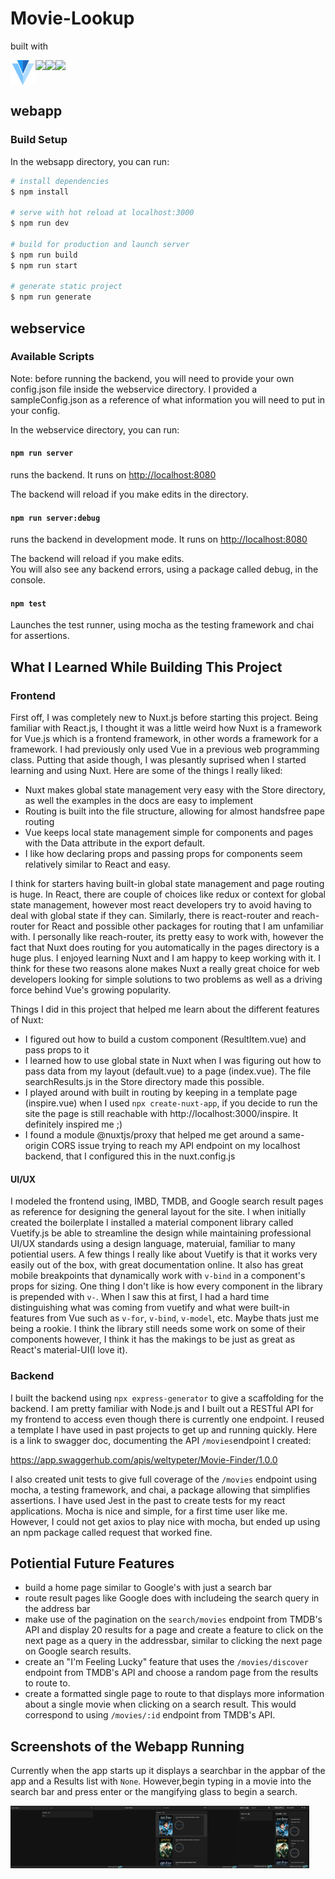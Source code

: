 # Movie-Lookup

built with

<div align="left">
  <div style="display: flex;">
    <img height="40" src="/webapp/static/v.png" style="vertical-align: top;" />
    <img height="40" src="https://nuxtjs.org/logos/nuxt-emoji@2x.png" />
    <img height="40" src="https://nodejs.org/static/images/logos/nodejs-new-pantone-black.svg" />
    <img height="40" src="https://www.themoviedb.org/assets/2/v4/logos/v2/blue_square_1-5bdc75aaebeb75dc7ae79426ddd9be3b2be1e342510f8202baf6bffa71d7f5c4.svg" />
  </div>
</div>

## webapp

### Build Setup

In the websapp directory, you can run:

```bash
# install dependencies
$ npm install

# serve with hot reload at localhost:3000
$ npm run dev

# build for production and launch server
$ npm run build
$ npm run start

# generate static project
$ npm run generate
```
## webservice

### Available Scripts

Note: before running the backend, you will need to provide your own config.json file inside the webservice directory. I provided a sampleConfig.json as a reference of what information you will need to put in your config.

In the webservice directory, you can run:

#### `npm run server`

runs the backend. It runs on [http://localhost:8080](http://localhost:8080)

The backend will reload if you make edits in the directory.<br />

#### `npm run server:debug`

runs the backend in development mode. It runs on [http://localhost:8080](http://localhost:8080)

The backend will reload if you make edits.<br />
You will also see any backend errors, using a package called debug, in the console.

#### `npm test`

Launches the test runner, using mocha as the testing framework and chai for assertions.

## What I Learned While Building This Project

### Frontend

First off, I was completely new to Nuxt.js before starting this project. Being familiar with React.js, I thought it was a little weird how Nuxt is a framework for Vue.js which is a frontend framework, in other words a framework for a framework. I had previously only used Vue in a previous web programming class. Putting that aside though, I was plesantly suprised when I started learning and using Nuxt. Here are some of the things I really liked:

 - Nuxt makes global state management very easy with the Store directory, as well the examples in the docs are easy to implement
 - Routing is built into the file structure, allowing for almost handsfree pape routing
 - Vue keeps local state management simple for components and pages with the Data attribute in the export default.
 - I like how declaring props and passing props for components seem relatively similar to React and easy.

 I think for starters having built-in global state management and page routing is huge. In React, there are couple of choices like redux or context for global state management, however most react developers try to avoid having to deal with global state if they can. Similarly, there is react-router and reach-router for React and possible other packages for routing that I am unfamiliar with. I personally like reach-router, its pretty easy to work with, however the fact that Nuxt does routing for you automatically in the pages directory is a huge plus. I enjoyed learning Nuxt and I am happy to keep working with it. I think for these two reasons alone makes Nuxt a really great choice for web developers looking for simple solutions to two problems as well as a driving force behind Vue's growing popularity.  

 Things I did in this project that helped me learn about the different features of Nuxt:

  - I figured out how to build a custom component (ResultItem.vue) and pass props to it
  - I learned how to use global state in Nuxt when I was figuring out how to pass data from my layout (default.vue) to a page (index.vue). The file searchResults.js in the Store directory made this possible.
  - I played around with built in routing by keeping in a template page (inspire.vue) when I used `npx create-nuxt-app`, if you decide to run the site the page is still reachable with http://localhost:3000/inspire. It definitely inspired me ;) 
  - I found a module @nuxtjs/proxy that helped me get around a same-origin CORS issue trying to reach my API endpoint on my localhost backend, that I configured this in the nuxt.config.js

  #### UI/UX

  I modeled the frontend using, IMBD, TMDB, and Google search result pages as reference for designing the general layout for the site. I when initially created the boilerplate I installed a material component library called Vuetify.js be able to streamline the design while maintaining professional UI/UX standards using a design language, materuial, familiar to many potiential users. A few things I really like about Vuetify is that it works very easily out of the box, with great documentation online. It also has great mobile breakpoints that dynamically work with `v-bind` in a component's props for sizing. One thing I don't like is how every component in the library is prepended with `v-`. When I saw this at first, I had a hard time distinguishing what was coming from vuetify and what were built-in features from Vue such as `v-for`, `v-bind`, `v-model`, etc. Maybe thats just me being a rookie. I think the library still needs some work on some of their components however, I think it has the makings to be just as great as React's material-UI(I love it).

  ### Backend

  I built the backend using `npx express-generator` to give a scaffolding for the backend. I am pretty familiar with Node.js and I built out a RESTful API for my frontend to access even though there is currently one endpoint. I reused a template I have used in past projects to get up and running quickly. Here is a link to swagger doc, documenting the API `/movies`endpoint I created:

  https://app.swaggerhub.com/apis/weltypeter/Movie-Finder/1.0.0

  I also created unit tests to give full coverage of the `/movies` endpoint using mocha, a testing framework, and chai, a package allowing that simplifies assertions. I have used Jest in the past to create tests for my react applications. Mocha is nice and simple, for a first time user like me. However, I could not get axios to play nice with mocha, but ended up using an npm package called request that worked fine.

  ## Potiential Future Features

  - build a home page similar to Google's with just a search bar
  - route result pages like Google does with includeing the search query in the address bar
  - make use of the pagination on the `search/movies` endpoint from TMDB's API and display 20 results for a page and create a feature to click on the next page as a query in the addressbar, similar to clicking the next page on Google search results. 
  - create an "I'm Feeling Lucky" feature that uses the `/movies/discover` endpoint from TMDB's API and choose a random page from the results to route to.
  - create a formatted single page to route to that displays more information about a single movie when clicking on a search result. This would correspond to using `/movies/:id` endpoint from TMDB's API.

  ## Screenshots of the Webapp Running

  Currently when the app starts up it displays a searchbar in the appbar of the app and a Results list with `None`. However,begin typing in a movie into the search bar and press enter or the mangifying glass to begin a search.

  <div align="left">
  <div style="display: flex;">
    <img height="100" src="/screenshots/noResultsDesktop.png"  />
    <img height="100" src="/screenshots/ResultsDesktop.png"  />
    <img height="100" src="/screenshots/noResultsMobile.png"  />
    <img height="100" src="/screenshots/ResultsMobile.png"  />
  </div>
</div>

